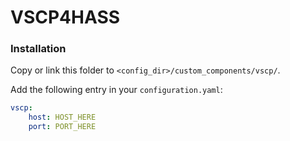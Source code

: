 # VSCP4HASS

### Installation

Copy or link this folder to `<config_dir>/custom_components/vscp/`.

Add the following entry in your `configuration.yaml`:

```yaml
vscp:
    host: HOST_HERE
    port: PORT_HERE
```
